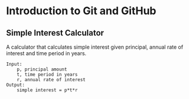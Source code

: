 # Introduction to Git and GitHub
## Simple Interest Calculator

A calculator that calculates simple interest given principal, annual rate of interest and time period in years.
```
Input:
    p, principal amount
    t, time period in years 
    r, annual rate of interest
Output:
    simple interest = p*t*r
```
 
